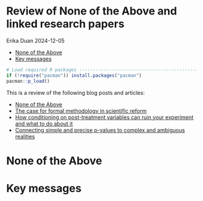 Review of None of the Above and linked research papers
================
Erika Duan
2024-12-05

-   <a href="#none-of-the-above" id="toc-none-of-the-above">None of the
    Above</a>
-   <a href="#key-messages" id="toc-key-messages">Key messages</a>

``` r
# Load required R packages -----------------------------------------------------
if (!require("pacman")) install.packages("pacman")
pacman::p_load() 
```

This is a review of the following blog posts and articles:

-   [None of the
    Above](https://elevanth.org/blog/2023/07/17/none-of-the-above/)  
-   [The case for formal methodology in scientific
    reform](https://royalsocietypublishing.org/doi/10.1098/rsos.200805)  
-   [How conditioning on post-treatment variables can ruin your
    experiment and what to do about
    it](https://onlinelibrary.wiley.com/doi/10.1111/ajps.12357)  
-   [Connecting simple and precise p-values to complex and ambiguous
    realities](https://arxiv.org/abs/2304.01392)

# None of the Above

# Key messages
